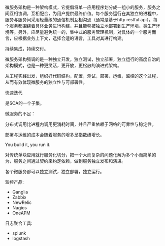 微服务架构是一种架构模式，它提倡将单一应用程序划分成一组小的服务，服务之间互相协调，互相配合，为用户提供最终价值。每个服务运行在其独立的进程中，服务与服务间采用轻量级的通信机制互相沟通（通常是基于http restful api）。每个服务都围绕着具体业务进行构建，并且能够被独立地部署到生产环境，类生产环境等。另外，应尽量避免统一的，集中式的服务管理机制，对具体的一个服务而言，应根据业务上下文，选择合适的语言，工具对其进行构建。


持续集成，持续交付。

微服务架构强调的是一种独立开发，独立测试，独立部署，独立运行的高度自治的架构模式，也是一种更灵活，更开放，更松散的演进式架构。

从工程实践出发，组织好代码结构，配置，测试，部署，运维，监控的这个过程，从而有效体现微服务的独立性与可部署性。

快速迭代


是SOA的一个子集。

微服务的不足：

分布式调用比进程内调用更消耗时间，并且严重依赖于网络的可靠性与稳定性。

部署与运维的成本会随着服务的增多呈指数级增长。










You build it, you run it.



对传统单块应用就行服务化切分，把一个大而复杂的问题化解为多个小而简单的为，服务之间通过契约来约定依赖，做到服务独立发布和演进。

各个微服务都可以独立测试，独立部署，独立运行。


监控产品:

* Ganglia
* Zabbix
* NewRelic
* Nagios
* OneAPM

日志聚合工具:

* splunk
* logstash




